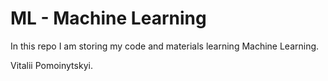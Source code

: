 # ML - Machine Learning
In this repo I am storing my code and materials learning Machine Learning.


Vitalii Pomoinytskyi.
